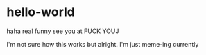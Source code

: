 # hello-world
haha real funny see you at FUCK YOUJ

I'm not sure how this works but alright. I'm just meme-ing currently
